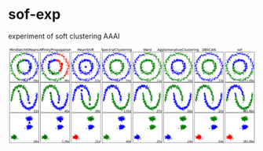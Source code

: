 # sof-exp
experiment of soft clustering AAAI

![error](https://github.com/chanhou/sof-exp/blob/master/result.png)
